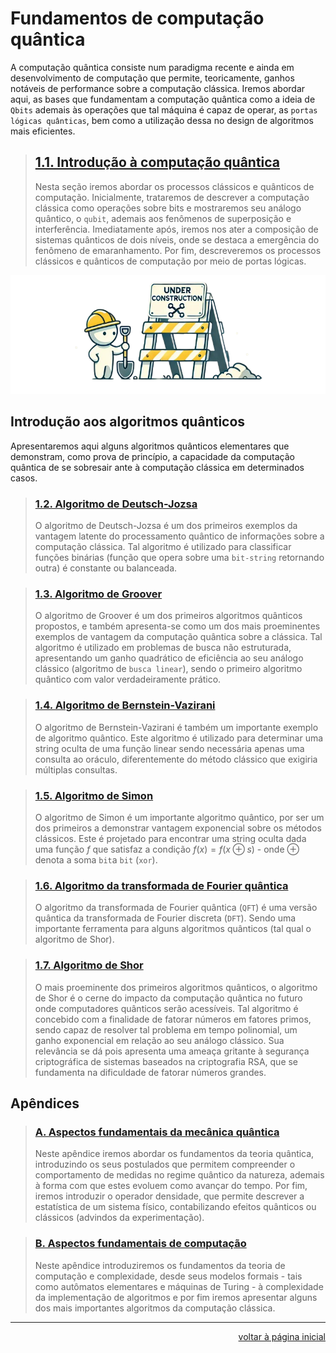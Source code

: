 #   Fundamentos de computação quântica

A computação quântica consiste num paradigma recente e ainda em desenvolvimento de computação que permite, teoricamente, ganhos notáveis de performance sobre a computação clássica. Iremos abordar aqui, as bases que fundamentam a computação quântica como a ideia de `Qbits` ademais às operações que tal máquina é capaz de operar, as `portas lógicas quânticas`, bem como a utilização dessa no design de algoritmos mais eficientes.

>   ##  [1.1. Introdução à computação quântica](./1.introducao-a-computacao-quantica.ipynb)
>
>   Nesta seção iremos abordar os processos clássicos e quânticos de computação. Inicialmente, trataremos de descrever a computação clássica como operações sobre bits e mostraremos seu análogo quântico, o `qubit`, ademais aos fenômenos de superposição e interferência. Imediatamente após, iremos nos ater a composição de sistemas quânticos de dois níveis, onde se destaca a emergência do fenômeno de emaranhamento. Por fim, descreveremos os processos clássicos e quânticos de computação por meio de portas lógicas.

<div align="center">

![under construction image](../../under-construction.png)

</div>

##  Introdução aos algoritmos quânticos

Apresentaremos aqui alguns algoritmos quânticos elementares que demonstram, como prova de princípio, a capacidade da computação quântica de se sobresair ante à computação clássica em determinados casos.

>   ### [1.2. Algoritmo de Deutsch-Jozsa](2.algoritmo-de-deutsch-jozsa.ipynb)
>
>   O algoritmo de Deutsch-Jozsa é um dos primeiros exemplos da vantagem latente do processamento quântico de informações sobre a computação clássica. Tal algoritmo é utilizado para classificar funções binárias (função que opera sobre uma `bit-string` retornando outra) é constante ou balanceada.

>   ### [1.3. Algoritmo de Groover](3.algoritmo-de-groover.ipynb)
>
>   O algoritmo de Groover é um dos primeiros algoritmos quânticos propostos, e também apresenta-se como um dos mais proeminentes exemplos de vantagem da computação quântica sobre a clássica. Tal algoritmo é utilizado em problemas de busca não estruturada, apresentando um ganho quadrático de eficiência ao seu análogo clássico (algoritmo de `busca linear`), sendo o primeiro algoritmo quântico com valor verdadeiramente prático.

>   ### [1.4. Algoritmo de Bernstein-Vazirani](4.algoritmo-de-bernstein-vazirani.ipynb)
>
>   O algoritmo de Bernstein-Vazirani é também um importante exemplo de algoritmo quântico. Este algoritmo é utilizado para determinar uma string oculta de uma função linear sendo necessária apenas uma consulta ao oráculo, diferentemente do método clássico que exigiria múltiplas consultas.

>   ### [1.5. Algoritmo de Simon](5.algoritmo-de-simon.ipynb)
>
>   O algoritmo de Simon é um importante algoritmo quântico, por ser um dos primeiros a demonstrar vantagem exponencial sobre os métodos clássicos. Este é projetado para encontrar uma string oculta dada uma função $f$ que satisfaz a condição $f(x) = f(x \oplus s)$ - onde $\oplus$ denota a soma `bit`a `bit` (`xor`).

>   ### [1.6. Algoritmo da transformada de Fourier quântica](6.algoritmo-da-transformada-de-fourier-quantica.ipynb)
>
>   O algoritmo da transformada de Fourier quântica (`QFT`) é uma versão quântica da transformada de Fourier discreta (`DFT`). Sendo uma importante ferramenta para alguns algoritmos quânticos (tal qual o algoritmo de Shor).

>   ### [1.7. Algoritmo de Shor](7.algoritmo-de-shor.ipynb)
>
>   O mais proeminente dos primeiros algoritmos quânticos, o algoritmo de Shor é o cerne do impacto da computação quântica no futuro onde computadores quânticos serão acessíveis. Tal algoritmo é concebido com a finalidade de fatorar números em fatores primos, sendo capaz de resolver tal problema em tempo polinomial, um ganho exponencial em relação ao seu análogo clássico. Sua relevância se dá pois apresenta uma ameaça gritante à segurança criptográfica de sistemas baseados na criptografia RSA, que se fundamenta na dificuldade de fatorar números grandes.

##  Apêndices

>   ### [A. Aspectos fundamentais da mecânica quântica](./apendices/A.aspectos-fundamentais-da-teoria-quantica.ipynb)
>
>   Neste apêndice iremos abordar os fundamentos da teoria quântica, introduzindo os seus postulados que permitem compreender o comportamento de medidas no regime quântico da natureza, ademais à forma com que estes evoluem como avançar do tempo. Por fim, iremos introduzir o operador densidade, que permite descrever a estatística de um sistema físico, contabilizando efeitos quânticos ou clássicos (advindos da experimentação).

>   ### [B. Aspectos fundamentais de computação](./apendices/B.aspectos-fundamentais-de-computacao.ipynb)
>
>   Neste apêndice introduziremos os fundamentos da teoria de computação e complexidade, desde seus modelos formais - tais como autômatos elementares e máquinas de Turing - à complexidade da implementação de algoritmos e por fim iremos apresentar alguns dos mais importantes algoritmos da computação clássica.

---

<div align="right">

[voltar à página inicial](../../README.md)

</div>
